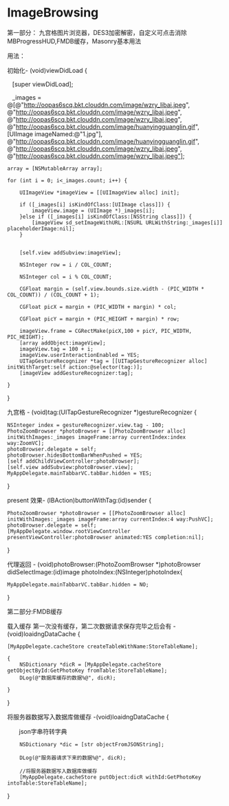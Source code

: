 # ImageBrowsing

第一部分：
九宫格图片浏览器，DES3加密解密，自定义可点击消除MBProgressHUD,FMDB缓存，Masonry基本用法

用法：

初始化- (void)viewDidLoad {
    
    
    
    [super viewDidLoad];
    
    
    _images = @[@"http://oopas6scq.bkt.clouddn.com/image/wzry_libai.jpeg",
                @"http://oopas6scq.bkt.clouddn.com/image/wzry_libai.jpeg",
                @"http://oopas6scq.bkt.clouddn.com/image/wzry_libai.jpeg",
                @"http://oopas6scq.bkt.clouddn.com/image/huanyingguanglin.gif",
                [UIImage imageNamed:@"1.jpg"],
                @"http://oopas6scq.bkt.clouddn.com/image/huanyingguanglin.gif",
                @"http://oopas6scq.bkt.clouddn.com/image/wzry_libai.jpeg",
                @"http://oopas6scq.bkt.clouddn.com/image/wzry_libai.jpeg"];
                
    array = [NSMutableArray array];
    
    for (int i = 0; i<_images.count; i++) {
        
        UIImageView *imageView = [[UIImageView alloc] init];
        
        if ([_images[i] isKindOfClass:[UIImage class]]) {
            imageView.image = (UIImage *)_images[i];
        }else if ([_images[i] isKindOfClass:[NSString class]]) {
            [imageView sd_setImageWithURL:[NSURL URLWithString:_images[i]] placeholderImage:nil];
        }
        
        
        [self.view addSubview:imageView];
        
        NSInteger row = i / COL_COUNT;
        
        NSInteger col = i % COL_COUNT;
        
        CGFloat margin = (self.view.bounds.size.width - (PIC_WIDTH * COL_COUNT)) / (COL_COUNT + 1);
        
        CGFloat picX = margin + (PIC_WIDTH + margin) * col;
        
        CGFloat picY = margin + (PIC_HEIGHT + margin) * row;
        
        imageView.frame = CGRectMake(picX,100 + picY, PIC_WIDTH, PIC_HEIGHT);
        [array addObject:imageView];
        imageView.tag = 100 + i;
        imageView.userInteractionEnabled = YES;
        UITapGestureRecognizer *tag = [[UITapGestureRecognizer alloc] initWithTarget:self action:@selector(tag:)];
        [imageView addGestureRecognizer:tag];
        
    }

}



九宫格 - (void)tag:(UITapGestureRecognizer *)gestureRecognizer {
   
   
    NSInteger index = gestureRecognizer.view.tag - 100;
    PhotoZoomBrowser *photoBrowser = [[PhotoZoomBrowser alloc] initWithImages:_images imageFrame:array currentIndex:index way:ZoomVC];
    photoBrowser.delegate = self;
    photoBrowser.hidesBottomBarWhenPushed = YES;
    [self addChildViewController:photoBrowser];
    [self.view addSubview:photoBrowser.view];
    MyAppDelegate.mainTabbarVC.tabBar.hidden = YES;
    
    
}

present 效果- (IBAction)buttonWithTag:(id)sender {
    
    PhotoZoomBrowser *photoBrowser = [[PhotoZoomBrowser alloc] initWithImages:_images imageFrame:array currentIndex:4 way:PushVC];
    photoBrowser.delegate = self;
    [MyAppDelegate.window.rootViewController presentViewController:photoBrowser animated:YES completion:nil];
}


代理返回 - (void)photoBrowser:(PhotoZoomBrowser *)photoBrowser didSelectImage:(id)image photoIndex:(NSInteger)photoIndex{
    
    MyAppDelegate.mainTabbarVC.tabBar.hidden = NO;
    
}






第二部分:FMDB缓存

载入缓存 第一次没有缓存，第二次数据请求保存完毕之后会有
-(void)loaidngDataCache
{

    [MyAppDelegate.cacheStore createTableWithName:StoreTableName];
    
    {
        NSDictionary *dicR = [MyAppDelegate.cacheStore getObjectById:GetPhotoKey fromTable:StoreTableName];
        DLog(@"数据库缓存的数据%@", dicR);
        
    }
}

将服务器数据写入数据库做缓存
-(void)loaidngDataCache
{


        json字串符转字典
        
        NSDictionary *dic = [str objectFromJSONString];
        
        DLog(@"服务器请求下来的数据%@", dicR);
        
        //将服务器数据写入数据库做缓存
        [MyAppDelegate.cacheStore putObject:dicR withId:GetPhotoKey intoTable:StoreTableName];
        
}


